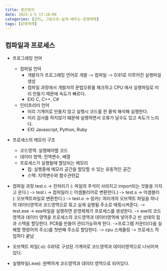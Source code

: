 ```yaml
---
title: 중간정리
date: 2023-1-5 17:18:00
categories: [강의, 그림으로-쉽게-배우는-운영체제]
tags: [운영체제]
---
```


## 컴파일과 프로세스
- 프로그래밍 언어
	- 컴파일 언어
		- 개발자가 프로그래밍 언어로 개발 -> 컴파일 -> 0과1로 이루어진 실행파일 생성
		- 컴파일 과정에서 개발자의 문법오류를 체크하고 CPU 에서 실행파일로 미리 만들기 때문에 속도가 빠르다.
		- EX) C, C++, C#
	- 인터프리터 언어
		- 미리 기계어로 만들지 않고 실행시 코드를 한 줄씩 해석해 실행한다.
		- 미리 검사를 하지않기 떄문에 실행하면서 오류가 날수도 있고 속도가 느리다.
		-  EX) Javascript, Python, Ruby

- 프로세스의 메모리 구조
	- 코드영역: 실행해야할 코드
	- 데이터 영역: 전역변수, 배열
	- 프로세스가 실행될때 할당되는 메모리
		- 힙: 실행중에 메모리 공간을 할당할 수 있는 유동적인 공간
		- 스택: 지역변수와 함수관련값

- 컴파일 과정
test.c -> 전처리기 (: 파일의 주석이 사라지고 import되는 것들을 가지고 온다.)
-> test.i -> 컴파일러 (: 어셈블리어로 변환한다.)
-> test.s -> 어셈블러 (: 오브젝트파일로 변환한다.)
-> test.o -> 링커(: 여러개의 오브젝트 파일을 하나의 데이터영역과 코드영역으로 묶고 실제 실행될 주소로 매핑시켜준다. 
-> test.exe -> exe파일을 실행하면 운영체제가 프로세스를 생성한다. 
-> exe의  코드영역과 데이터 영역을 프로세스의 코드영역과 데이터영역에 넣어주고 빈 상태의 힙과 스택을 할당한다. PCB를 만들어 관리가능하게 한다.
->프로그램 카운터(다음 실해할 명령어의 주소)를 첫번째 주소로 할당한다. -> cpu 스케줄링 -> 프로세스 작업하다 끝남

- 오브젝트 파일(.o): 0과1로 구성된 기계어로 코드영역과 데이터영역으로 나뉘어져있다.
- 실행파일(.exe): 완벽하게 코드영역과 데이터 영역으로 되어있다.



